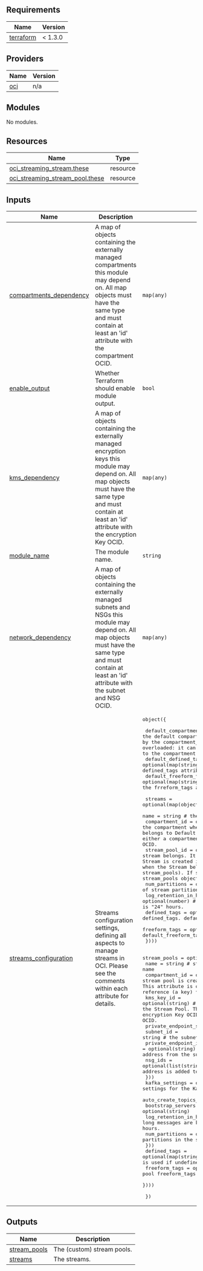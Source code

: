 ## Requirements

| Name | Version |
|------|---------|
| <a name="requirement_terraform"></a> [terraform](#requirement\_terraform) |  < 1.3.0 |

## Providers

| Name | Version |
|------|---------|
| <a name="provider_oci"></a> [oci](#provider\_oci) | n/a |

## Modules

No modules.

## Resources

| Name | Type |
|------|------|
| [oci_streaming_stream.these](https://registry.terraform.io/providers/oracle/oci/latest/docs/resources/streaming_stream) | resource |
| [oci_streaming_stream_pool.these](https://registry.terraform.io/providers/oracle/oci/latest/docs/resources/streaming_stream_pool) | resource |

## Inputs

| Name | Description | Type | Default | Required |
|------|-------------|------|---------|:--------:|
| <a name="input_compartments_dependency"></a> [compartments\_dependency](#input\_compartments\_dependency) | A map of objects containing the externally managed compartments this module may depend on. All map objects must have the same type and must contain at least an 'id' attribute with the compartment OCID. | `map(any)` | `null` | no |
| <a name="input_enable_output"></a> [enable\_output](#input\_enable\_output) | Whether Terraform should enable module output. | `bool` | `true` | no |
| <a name="input_kms_dependency"></a> [kms\_dependency](#input\_kms\_dependency) | A map of objects containing the externally managed encryption keys this module may depend on. All map objects must have the same type and must contain at least an 'id' attribute with the encryption Key OCID. | `map(any)` | `null` | no |
| <a name="input_module_name"></a> [module\_name](#input\_module\_name) | The module name. | `string` | `"streams"` | no |
| <a name="input_network_dependency"></a> [network\_dependency](#input\_network\_dependency) | A map of objects containing the externally managed subnets and NSGs this module may depend on. All map objects must have the same type and must contain at least an 'id' attribute with the subnet and NSG OCID. | `map(any)` | `null` | no |
| <a name="input_streams_configuration"></a> [streams\_configuration](#input\_streams\_configuration) | Streams configuration settings, defining all aspects to manage streams in OCI. Please see the comments within each attribute for details. | <pre>object({<br><br>    default_compartment_id = optional(string), # the default compartment where all resources are defined. It's overriden by the compartment_id attribute within each object. This attribute is overloaded: it can be either a compartment OCID or a reference (a key) to the compartment OCID.<br>    default_defined_tags   = optional(map(string)), # the default defined tags. It's overriden by the defined_tags attribute within each object.<br>    default_freeform_tags  = optional(map(string)), # the default freeform tags. It's overriden by the frreform_tags attribute within each object.<br><br>    streams = optional(map(object({ # the streams to manage in this configuration.<br>      name = string # the stream name<br>      compartment_id = optional(string) # the compartment where the stream is created. Use it when the Stream belongs to Default Stream Pool. This attribute is overloaded: it can be either a compartment OCID or a reference (a key) to the compartment OCID.<br>      stream_pool_id = optional(string) # the stream pool where the stream belongs. It has precedence over compartment_id. Wen used, the Stream is created in the same compartment as the Stream Pool. Use it when the Stream belongs to a custom Stream Pool (defined in stream_pools). If set, this value must be set to a key in the stream_pools object. <br>      num_partitions = optional(number) # the number of stream partitions. Default is "1".<br>      log_retention_in_hours = optional(number) # for how long to keep messages in the stream. Default is "24" hours.<br>      defined_tags = optional(map(string)) # stream defined_tags. default_defined_tags is used if undefined.<br>      freeform_tags = optional(map(string)) # stream freeform_tags. default_freeform_tags is used if undefined.<br>    })))<br><br>    stream_pools = optional(map(object({<br>      name = string # stream pool name<br>      compartment_id = optional(string) # the compartment where the stream pool is created. default_compartment_id is used if undefined. This attribute is overloaded: it can be either a compartment OCID or a reference (a key) to the compartment OCID.<br>      kms_key_id = optional(string) # the customer managed key used to encrypt streams in the Stream Pool. This attribute is overloaded: it can be either an encryption Key OCID or a reference (a key) to the encryption Key OCID.<br>      private_endpoint_settings = optional(object({<br>        subnet_id = string # the subnet the Stream Pool is assigned.<br>        private_endpoint_ip = optional(string) # the IP address for the Stream Pool. A random IP address from the subnet is assigned if undefined.<br>        nsg_ids = optional(list(string)) # the network security groups the Stream Pool IP address is added to.<br>      }))<br>      kafka_settings = optional(object({ # settings for the Kafka compatibility layer.<br>        auto_create_topics_enabled = optional(bool)<br>        bootstrap_servers = optional(string)<br>        log_retention_in_hours = optional(number) # for how long messages are kept in the stream pool streams. Default is "24" hours.<br>        num_partitions = optional(number) # the number of stream partitions in the stream pool. Default is "1"<br>      }))<br>      defined_tags = optional(map(string)) # stream pool defined_tags. default_defined_tags is used if undefined.<br>      freeform_tags = optional(map(string)) # stream pool freeform_tags. default_freeform_tags is used if undefined.<br>    })))<br>    <br>  })</pre> | n/a | yes |

## Outputs

| Name | Description |
|------|-------------|
| <a name="output_stream_pools"></a> [stream\_pools](#output\_stream\_pools) | The (custom) stream pools. |
| <a name="output_streams"></a> [streams](#output\_streams) | The streams. |
